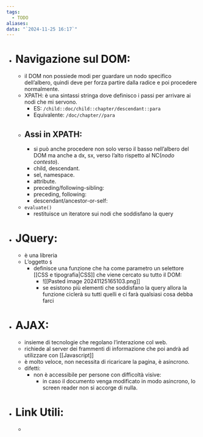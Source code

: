 ```yaml
---
tags:
  - TODO
aliases: 
data: "`2024-11-25 16:17`"
---
```

- # Navigazione sul DOM:
	- il DOM non possiede modi per guardare un nodo specifico dell’albero, quindi deve per forza partire dalla radice e poi procedere normalmente.
	- XPATH: è una sintassi stringa dove definisco i passi per arrivare ai nodi che mi servono.
		- ES: `/child::doc/child::chapter/descendant::para`
		- Equivalente: `/doc/chapter//para` 
	- ## Assi in XPATH:
		- si può anche procedere non solo verso il basso nell’albero del DOM ma anche a dx, sx, verso l’alto rispetto al NC(_nodo contesto_).
		- child, descendant.
		- sel, namespace.
		- attribute.
		- preceding/following-sibling:
		- preceding, following:
		- descendant/ancestor-or-self:
	- `evaluate()`
		- restituisce un iteratore sui nodi che soddisfano la query
- # JQuery:
	- è una libreria
	- L’oggetto `$`
		- definisce una funzione che ha come parametro un selettore [[CSS e tipografia|CSS]] che viene cercato su tutto il DOM:
			- ![[Pasted image 20241125165103.png]]
			- se esistono più elementi che soddisfano la query allora la funzione ciclerà su tutti quelli e ci farà qualsiasi cosa debba farci 
- # AJAX:
	- insieme di tecnologie che regolano l’interazione col web.
	- richiede al server dei frammenti di informazione che poi andrà ad utilizzare con [[Javascript]] 
	- è molto veloce, non necessita di ricaricare la pagina, è asincrono.
	- difetti:
		- non è accessibile per persone con difficoltà visive:
			- in caso il documento venga modificato in modo asincrono, lo screen reader non si accorge di nulla. 
- # Link Utili:
	- 